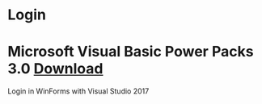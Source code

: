 # Login

# Microsoft Visual Basic Power Packs 3.0 <a href="https://www.microsoft.com/en-us/download/details.aspx?id=25169">Download</a>

Login in WinForms with Visual Studio 2017
